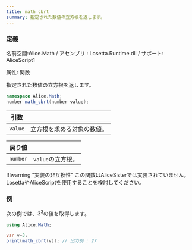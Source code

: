 ```yaml
---
title: math_cbrt
summary: 指定された数値の立方根を返します。
---
```


### 定義
名前空間:Alice.Math / アセンブリ : Losetta.Runtime.dll / サポート: AliceScript1

属性: 関数

指定された数値の立方根を返します。

```cs title="AliceScript"
namespace Alice.Math;
number math_cbrt(number value);
```

|引数| |
|-|-|
|`value`|立方根を求める対象の数値。|

|戻り値| |
|-|-|
|`number`|`value`の立方根。|

!!!warning "実装の非互換性"
    この関数はAliceSisterでは実装されていません。LosettaやAliceScriptを使用することを検討してください。

### 例
次の例では、$3^3$の値を取得します。

```cs title="AliceScript"
using Alice.Math;

var v=3;
print(math_cbrt(v)); // 出力例 : 27
```